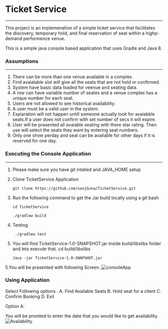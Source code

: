 # Ticket Service
---
This project is an implemenation of a simple ticket service that facilitates the discovery, temporary hold, and final reservation of seat within a highp-demand performence venue.

This is a simple java console based application that uses Gradle and Java 8.

### Assumptions
---
1. There can be more than one venue available in a complex.
2. Find avaialable slot will give all the seats that are not hold or confirmed.
3. System have basic data loaded for veenue and seating data. 
4. A row can have variable number of seates and a venue complex has a unique number for each seat.
5. Users are not allowed to see historical availability.
6. A user must be a valid user in the system.
7. Expiaration will not happen untill someone actually look for avaiabkle seats.If a user does not confirm with set number of secs it will expire.
8. User will be prasented all avaiable seating with there star rating. Then use will select the seats they want by entering seat numbers.
9. Only one show perday and seat can be available for other days if it is reserved for one day.

### Executing the Console Application
---
1. Please make sure you have git intalled and JAVA_HOME setup
2. Clone TicketService Application
    ```
    git clone https://github.com/sanjGuna/TicketService.git
    ```

3. Run the following command to get the Jar build locally using a git bash 
   ```
   cd TicketService
   
   ./gradlew build
   ```
   
4. Testing 
   ```
    ./gradlew test
    ```
   
5. You will find TicketService-1.0-SNAPSHOT.jar inside build/libslibs folder and lets execute that.
   cd build/libslibs
   ```
   Java -jar TicketService-1.0-SNAPSHOT.jar
   ```
   
 5.You will be prasented with following Screen.
 ![consoleApp](https://github.com/sanjGuna/TicketService/blob/master/ConsoleApplication.png)
 
 
### Using Application
   
Select Following options . 
A. Find Available Seats
B. Hold seat for a client
C. Confirm Booking
D. Exit

Option A:

You will be promted to enter the date  that you would like to get availability.
![Availability](https://github.com/sanjGuna/TicketService/blob/master/Availability.png)
    
    
    
